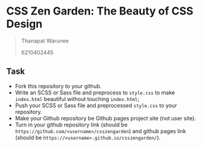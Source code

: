 # CSS Zen Garden: The Beauty of CSS Design

> Thanapat Warunee
>  
> 6210402445

## Task

* Fork this repository to your github.
* Write an SCSS or Sass file and preprocess to `style.css` to make `index.html` beautiful without touching `index.html`;
* Push your SCSS or Sass file and preprocessed `style.css` to your repository.
* Make your Github repository be Github pages project site (not user site).
* Turn in your github repository link (should be `https://github.com/<username>/csszengarden`) and github pages link (should be `https://<username>.github.io/csszengarden/`).
